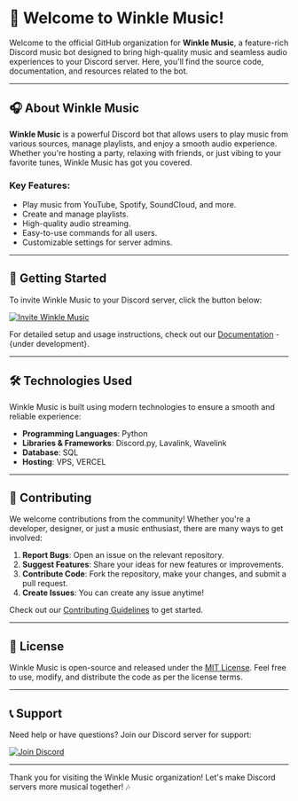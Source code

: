 # 🎵 Welcome to Winkle Music!

Welcome to the official GitHub organization for **Winkle Music**, a feature-rich Discord music bot designed to bring high-quality music and seamless audio experiences to your Discord server. Here, you'll find the source code, documentation, and resources related to the bot.

---

## 🎧 About Winkle Music

**Winkle Music** is a powerful Discord bot that allows users to play music from various sources, manage playlists, and enjoy a smooth audio experience. Whether you're hosting a party, relaxing with friends, or just vibing to your favorite tunes, Winkle Music has got you covered.

### Key Features:
- Play music from YouTube, Spotify, SoundCloud, and more.
- Create and manage playlists.
- High-quality audio streaming.
- Easy-to-use commands for all users.
- Customizable settings for server admins.

---

## 🚀 Getting Started

To invite Winkle Music to your Discord server, click the button below:

[![Invite Winkle Music](https://img.shields.io/badge/Invite-Winkle_Music-7289DA?style=for-the-badge&logo=discord)](https://discord.com/oauth2/authorize?client_id=1015957171919388714&permissions=1759218604441591&response_type=code&redirect_uri=https://discord.gg/winklemusic&scope=bot)

For detailed setup and usage instructions, check out our [Documentation](https://github.com/winklemusic/winklemusic/wiki) - {under development}.

---

## 🛠️ Technologies Used

Winkle Music is built using modern technologies to ensure a smooth and reliable experience:

- **Programming Languages**: Python
- **Libraries & Frameworks**: Discord.py, Lavalink, Wavelink
- **Database**: SQL
- **Hosting**: VPS, VERCEL

---

## 🤝 Contributing

We welcome contributions from the community! Whether you're a developer, designer, or just a music enthusiast, there are many ways to get involved:

1. **Report Bugs**: Open an issue on the relevant repository.
2. **Suggest Features**: Share your ideas for new features or improvements.
3. **Contribute Code**: Fork the repository, make your changes, and submit a pull request.
4. **Create Issues**: You can create any issue anytime!

Check out our [Contributing Guidelines](https://github.com/winklemusic/winklemusic/blob/main/CONTRIBUTING.md) to get started.

---

## 📜 License

Winkle Music is open-source and released under the [MIT License](https://github.com/winklemusic/winklemusic/blob/main/LICENSE). Feel free to use, modify, and distribute the code as per the license terms.

---

## 📞 Support

Need help or have questions? Join our Discord server for support:

[![Join Discord](https://img.shields.io/badge/Join-Discord-7289DA?style=for-the-badge&logo=discord)](https://discord.gg/winklemusic)

---

Thank you for visiting the Winkle Music organization! Let's make Discord servers more musical together! 🎶
